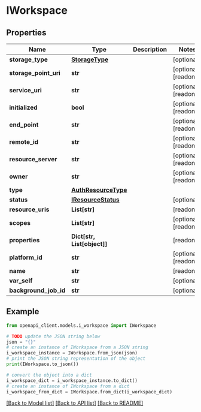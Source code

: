 # IWorkspace


## Properties

Name | Type | Description | Notes
------------ | ------------- | ------------- | -------------
**storage_type** | [**StorageType**](StorageType.md) |  | [optional] 
**storage_point_uri** | **str** |  | [optional] [readonly] 
**service_uri** | **str** |  | [optional] [readonly] 
**initialized** | **bool** |  | [optional] [readonly] 
**end_point** | **str** |  | [optional] [readonly] 
**remote_id** | **str** |  | [optional] [readonly] 
**resource_server** | **str** |  | [optional] [readonly] 
**owner** | **str** |  | [optional] [readonly] 
**type** | [**AuthResourceType**](AuthResourceType.md) |  | 
**status** | [**IResourceStatus**](IResourceStatus.md) |  | [optional] 
**resource_uris** | **List[str]** |  | [readonly] 
**scopes** | **List[str]** |  | [optional] [readonly] 
**properties** | **Dict[str, List[object]]** |  | [readonly] 
**platform_id** | **str** |  | [optional] [readonly] 
**name** | **str** |  | [readonly] 
**var_self** | **str** |  | [optional] 
**background_job_id** | **str** |  | [optional] 

## Example

```python
from openapi_client.models.i_workspace import IWorkspace

# TODO update the JSON string below
json = "{}"
# create an instance of IWorkspace from a JSON string
i_workspace_instance = IWorkspace.from_json(json)
# print the JSON string representation of the object
print(IWorkspace.to_json())

# convert the object into a dict
i_workspace_dict = i_workspace_instance.to_dict()
# create an instance of IWorkspace from a dict
i_workspace_from_dict = IWorkspace.from_dict(i_workspace_dict)
```
[[Back to Model list]](../README.md#documentation-for-models) [[Back to API list]](../README.md#documentation-for-api-endpoints) [[Back to README]](../README.md)



